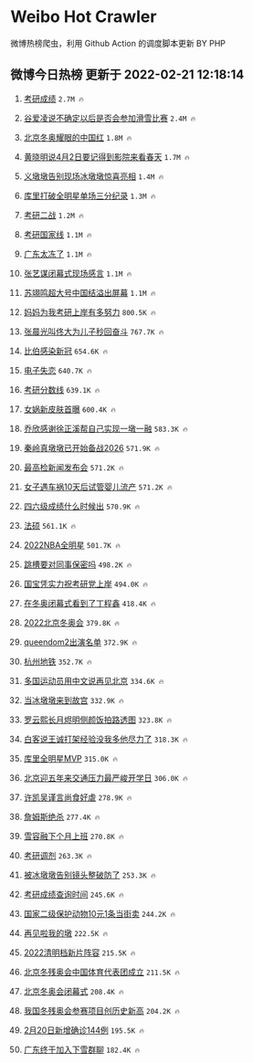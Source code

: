 # Weibo Hot Crawler 



微博热榜爬虫，利用 Github Action 的调度脚本更新 BY PHP 


## 微博今日热榜 更新于 2022-02-21 12:18:14 
1. [考研成绩](https://s.weibo.com/weibo?q=%E8%80%83%E7%A0%94%E6%88%90%E7%BB%A9&Refer=top) `2.7M 🔥` 

1. [谷爱凌说不确定以后是否会参加滑雪比赛](https://s.weibo.com/weibo?q=%23%E8%B0%B7%E7%88%B1%E5%87%8C%E8%AF%B4%E4%B8%8D%E7%A1%AE%E5%AE%9A%E4%BB%A5%E5%90%8E%E6%98%AF%E5%90%A6%E4%BC%9A%E5%8F%82%E5%8A%A0%E6%BB%91%E9%9B%AA%E6%AF%94%E8%B5%9B%23&Refer=top) `2.4M 🔥` 

1. [北京冬奥耀眼的中国红](https://s.weibo.com/weibo?q=%23%E5%8C%97%E4%BA%AC%E5%86%AC%E5%A5%A5%E8%80%80%E7%9C%BC%E7%9A%84%E4%B8%AD%E5%9B%BD%E7%BA%A2%23&Refer=top) `1.8M 🔥` 

1. [黄晓明说4月2日要记得到影院来看春天](https://s.weibo.com/weibo?q=%23%E9%BB%84%E6%99%93%E6%98%8E%E8%AF%B44%E6%9C%882%E6%97%A5%E8%A6%81%E8%AE%B0%E5%BE%97%E5%88%B0%E5%BD%B1%E9%99%A2%E6%9D%A5%E7%9C%8B%E6%98%A5%E5%A4%A9%23&Refer=top) `1.7M 🔥` 

1. [义墩墩告别现场冰墩墩惊喜亮相](https://s.weibo.com/weibo?q=%23%E4%B9%89%E5%A2%A9%E5%A2%A9%E5%91%8A%E5%88%AB%E7%8E%B0%E5%9C%BA%E5%86%B0%E5%A2%A9%E5%A2%A9%E6%83%8A%E5%96%9C%E4%BA%AE%E7%9B%B8%23&Refer=top) `1.4M 🔥` 

1. [库里打破全明星单场三分纪录](https://s.weibo.com/weibo?q=%23%E5%BA%93%E9%87%8C%E6%89%93%E7%A0%B4%E5%85%A8%E6%98%8E%E6%98%9F%E5%8D%95%E5%9C%BA%E4%B8%89%E5%88%86%E7%BA%AA%E5%BD%95%23&Refer=top) `1.3M 🔥` 

1. [考研二战](https://s.weibo.com/weibo?q=%E8%80%83%E7%A0%94%E4%BA%8C%E6%88%98&Refer=top) `1.2M 🔥` 

1. [考研国家线](https://s.weibo.com/weibo?q=%23%E8%80%83%E7%A0%94%E5%9B%BD%E5%AE%B6%E7%BA%BF%23&Refer=top) `1.1M 🔥` 

1. [广东太冻了](https://s.weibo.com/weibo?q=%23%E5%B9%BF%E4%B8%9C%E5%A4%AA%E5%86%BB%E4%BA%86%23&Refer=top) `1.1M 🔥` 

1. [张艺谋闭幕式现场感言](https://s.weibo.com/weibo?q=%23%E5%BC%A0%E8%89%BA%E8%B0%8B%E9%97%AD%E5%B9%95%E5%BC%8F%E7%8E%B0%E5%9C%BA%E6%84%9F%E8%A8%80%23&Refer=top) `1.1M 🔥` 

1. [苏翊鸣超大号中国结溢出屏幕](https://s.weibo.com/weibo?q=%23%E8%8B%8F%E7%BF%8A%E9%B8%A3%E8%B6%85%E5%A4%A7%E5%8F%B7%E4%B8%AD%E5%9B%BD%E7%BB%93%E6%BA%A2%E5%87%BA%E5%B1%8F%E5%B9%95%23&Refer=top) `1.1M 🔥` 

1. [妈妈为我考研上岸有多努力](https://s.weibo.com/weibo?q=%23%E5%A6%88%E5%A6%88%E4%B8%BA%E6%88%91%E8%80%83%E7%A0%94%E4%B8%8A%E5%B2%B8%E6%9C%89%E5%A4%9A%E5%8A%AA%E5%8A%9B%23&Refer=top) `800.5K 🔥` 

1. [张晨光叫佟大为儿子秒回奋斗](https://s.weibo.com/weibo?q=%23%E5%BC%A0%E6%99%A8%E5%85%89%E5%8F%AB%E4%BD%9F%E5%A4%A7%E4%B8%BA%E5%84%BF%E5%AD%90%E7%A7%92%E5%9B%9E%E5%A5%8B%E6%96%97%23&Refer=top) `767.7K 🔥` 

1. [比伯感染新冠](https://s.weibo.com/weibo?q=%23%E6%AF%94%E4%BC%AF%E6%84%9F%E6%9F%93%E6%96%B0%E5%86%A0%23&Refer=top) `654.6K 🔥` 

1. [电子失恋](https://s.weibo.com/weibo?q=%23%E7%94%B5%E5%AD%90%E5%A4%B1%E6%81%8B%23&Refer=top) `640.7K 🔥` 

1. [考研分数线](https://s.weibo.com/weibo?q=%E8%80%83%E7%A0%94%E5%88%86%E6%95%B0%E7%BA%BF&Refer=top) `639.1K 🔥` 

1. [女娲新皮肤首曝](https://s.weibo.com/weibo?q=%23%E5%A5%B3%E5%A8%B2%E6%96%B0%E7%9A%AE%E8%82%A4%E9%A6%96%E6%9B%9D%23&Refer=top) `600.4K 🔥` 

1. [乔欣感谢徐正溪帮自己实现一墩一融](https://s.weibo.com/weibo?q=%23%E4%B9%94%E6%AC%A3%E6%84%9F%E8%B0%A2%E5%BE%90%E6%AD%A3%E6%BA%AA%E5%B8%AE%E8%87%AA%E5%B7%B1%E5%AE%9E%E7%8E%B0%E4%B8%80%E5%A2%A9%E4%B8%80%E8%9E%8D%23&Refer=top) `583.3K 🔥` 

1. [秦岭真墩墩已开始备战2026](https://s.weibo.com/weibo?q=%23%E7%A7%A6%E5%B2%AD%E7%9C%9F%E5%A2%A9%E5%A2%A9%E5%B7%B2%E5%BC%80%E5%A7%8B%E5%A4%87%E6%88%982026%23&Refer=top) `571.9K 🔥` 

1. [最高检新闻发布会](https://s.weibo.com/weibo?q=%23%E6%9C%80%E9%AB%98%E6%A3%80%E6%96%B0%E9%97%BB%E5%8F%91%E5%B8%83%E4%BC%9A%23&Refer=top) `571.2K 🔥` 

1. [女子遇车祸10天后试管婴儿流产](https://s.weibo.com/weibo?q=%23%E5%A5%B3%E5%AD%90%E9%81%87%E8%BD%A6%E7%A5%B810%E5%A4%A9%E5%90%8E%E8%AF%95%E7%AE%A1%E5%A9%B4%E5%84%BF%E6%B5%81%E4%BA%A7%23&Refer=top) `571.2K 🔥` 

1. [四六级成绩什么时候出](https://s.weibo.com/weibo?q=%23%E5%9B%9B%E5%85%AD%E7%BA%A7%E6%88%90%E7%BB%A9%E4%BB%80%E4%B9%88%E6%97%B6%E5%80%99%E5%87%BA%23&Refer=top) `570.9K 🔥` 

1. [法硕](https://s.weibo.com/weibo?q=%E6%B3%95%E7%A1%95&Refer=top) `561.1K 🔥` 

1. [2022NBA全明星](https://s.weibo.com/weibo?q=%232022NBA%E5%85%A8%E6%98%8E%E6%98%9F%23&Refer=top) `501.7K 🔥` 

1. [跳槽要对同事保密吗](https://s.weibo.com/weibo?q=%23%E8%B7%B3%E6%A7%BD%E8%A6%81%E5%AF%B9%E5%90%8C%E4%BA%8B%E4%BF%9D%E5%AF%86%E5%90%97%23&Refer=top) `498.2K 🔥` 

1. [国宝凭实力祝考研党上岸](https://s.weibo.com/weibo?q=%23%E5%9B%BD%E5%AE%9D%E5%87%AD%E5%AE%9E%E5%8A%9B%E7%A5%9D%E8%80%83%E7%A0%94%E5%85%9A%E4%B8%8A%E5%B2%B8%23&Refer=top) `494.0K 🔥` 

1. [在冬奥闭幕式看到了丁程鑫](https://s.weibo.com/weibo?q=%23%E5%9C%A8%E5%86%AC%E5%A5%A5%E9%97%AD%E5%B9%95%E5%BC%8F%E7%9C%8B%E5%88%B0%E4%BA%86%E4%B8%81%E7%A8%8B%E9%91%AB%23&Refer=top) `418.4K 🔥` 

1. [2022北京冬奥会](https://s.weibo.com/weibo?q=%232022%E5%8C%97%E4%BA%AC%E5%86%AC%E5%A5%A5%E4%BC%9A%23&Refer=top) `379.8K 🔥` 

1. [queendom2出演名单](https://s.weibo.com/weibo?q=%23queendom2%E5%87%BA%E6%BC%94%E5%90%8D%E5%8D%95%23&Refer=top) `372.9K 🔥` 

1. [杭州地铁](https://s.weibo.com/weibo?q=%23%E6%9D%AD%E5%B7%9E%E5%9C%B0%E9%93%81%23&Refer=top) `352.7K 🔥` 

1. [多国运动员用中文说再见北京](https://s.weibo.com/weibo?q=%23%E5%A4%9A%E5%9B%BD%E8%BF%90%E5%8A%A8%E5%91%98%E7%94%A8%E4%B8%AD%E6%96%87%E8%AF%B4%E5%86%8D%E8%A7%81%E5%8C%97%E4%BA%AC%23&Refer=top) `334.6K 🔥` 

1. [当冰墩墩来到故宫](https://s.weibo.com/weibo?q=%23%E5%BD%93%E5%86%B0%E5%A2%A9%E5%A2%A9%E6%9D%A5%E5%88%B0%E6%95%85%E5%AE%AB%23&Refer=top) `332.9K 🔥` 

1. [罗云熙长月烬明侧颜饭拍路透图](https://s.weibo.com/weibo?q=%23%E7%BD%97%E4%BA%91%E7%86%99%E9%95%BF%E6%9C%88%E7%83%AC%E6%98%8E%E4%BE%A7%E9%A2%9C%E9%A5%AD%E6%8B%8D%E8%B7%AF%E9%80%8F%E5%9B%BE%23&Refer=top) `323.8K 🔥` 

1. [白客说王诚打架经验没我多他尽力了](https://s.weibo.com/weibo?q=%23%E7%99%BD%E5%AE%A2%E8%AF%B4%E7%8E%8B%E8%AF%9A%E6%89%93%E6%9E%B6%E7%BB%8F%E9%AA%8C%E6%B2%A1%E6%88%91%E5%A4%9A%E4%BB%96%E5%B0%BD%E5%8A%9B%E4%BA%86%23&Refer=top) `318.3K 🔥` 

1. [库里全明星MVP](https://s.weibo.com/weibo?q=%23%E5%BA%93%E9%87%8C%E5%85%A8%E6%98%8E%E6%98%9FMVP%23&Refer=top) `315.0K 🔥` 

1. [北京迎五年来交通压力最严峻开学日](https://s.weibo.com/weibo?q=%23%E5%8C%97%E4%BA%AC%E8%BF%8E%E4%BA%94%E5%B9%B4%E6%9D%A5%E4%BA%A4%E9%80%9A%E5%8E%8B%E5%8A%9B%E6%9C%80%E4%B8%A5%E5%B3%BB%E5%BC%80%E5%AD%A6%E6%97%A5%23&Refer=top) `306.0K 🔥` 

1. [许凯吴谨言尚食好虐](https://s.weibo.com/weibo?q=%23%E8%AE%B8%E5%87%AF%E5%90%B4%E8%B0%A8%E8%A8%80%E5%B0%9A%E9%A3%9F%E5%A5%BD%E8%99%90%23&Refer=top) `278.9K 🔥` 

1. [詹姆斯绝杀](https://s.weibo.com/weibo?q=%E8%A9%B9%E5%A7%86%E6%96%AF%E7%BB%9D%E6%9D%80&Refer=top) `277.4K 🔥` 

1. [雪容融下个月上班](https://s.weibo.com/weibo?q=%23%E9%9B%AA%E5%AE%B9%E8%9E%8D%E4%B8%8B%E4%B8%AA%E6%9C%88%E4%B8%8A%E7%8F%AD%23&Refer=top) `270.8K 🔥` 

1. [考研调剂](https://s.weibo.com/weibo?q=%E8%80%83%E7%A0%94%E8%B0%83%E5%89%82&Refer=top) `263.3K 🔥` 

1. [被冰墩墩告别镜头整破防了](https://s.weibo.com/weibo?q=%23%E8%A2%AB%E5%86%B0%E5%A2%A9%E5%A2%A9%E5%91%8A%E5%88%AB%E9%95%9C%E5%A4%B4%E6%95%B4%E7%A0%B4%E9%98%B2%E4%BA%86%23&Refer=top) `253.3K 🔥` 

1. [考研成绩查询时间](https://s.weibo.com/weibo?q=%E8%80%83%E7%A0%94%E6%88%90%E7%BB%A9%E6%9F%A5%E8%AF%A2%E6%97%B6%E9%97%B4&Refer=top) `245.6K 🔥` 

1. [国家二级保护动物10元1条当街卖](https://s.weibo.com/weibo?q=%23%E5%9B%BD%E5%AE%B6%E4%BA%8C%E7%BA%A7%E4%BF%9D%E6%8A%A4%E5%8A%A8%E7%89%A910%E5%85%831%E6%9D%A1%E5%BD%93%E8%A1%97%E5%8D%96%23&Refer=top) `244.2K 🔥` 

1. [再见啦我的墩](https://s.weibo.com/weibo?q=%23%E5%86%8D%E8%A7%81%E5%95%A6%E6%88%91%E7%9A%84%E5%A2%A9%23&Refer=top) `222.5K 🔥` 

1. [2022清明档新片阵容](https://s.weibo.com/weibo?q=%232022%E6%B8%85%E6%98%8E%E6%A1%A3%E6%96%B0%E7%89%87%E9%98%B5%E5%AE%B9%23&Refer=top) `215.5K 🔥` 

1. [北京冬残奥会中国体育代表团成立](https://s.weibo.com/weibo?q=%23%E5%8C%97%E4%BA%AC%E5%86%AC%E6%AE%8B%E5%A5%A5%E4%BC%9A%E4%B8%AD%E5%9B%BD%E4%BD%93%E8%82%B2%E4%BB%A3%E8%A1%A8%E5%9B%A2%E6%88%90%E7%AB%8B%23&Refer=top) `211.5K 🔥` 

1. [北京冬奥会闭幕式](https://s.weibo.com/weibo?q=%23%E5%8C%97%E4%BA%AC%E5%86%AC%E5%A5%A5%E4%BC%9A%E9%97%AD%E5%B9%95%E5%BC%8F%23&Refer=top) `208.4K 🔥` 

1. [我国冬残奥会参赛项目创历史新高](https://s.weibo.com/weibo?q=%23%E6%88%91%E5%9B%BD%E5%86%AC%E6%AE%8B%E5%A5%A5%E4%BC%9A%E5%8F%82%E8%B5%9B%E9%A1%B9%E7%9B%AE%E5%88%9B%E5%8E%86%E5%8F%B2%E6%96%B0%E9%AB%98%23&Refer=top) `204.2K 🔥` 

1. [2月20日新增确诊144例](https://s.weibo.com/weibo?q=%232%E6%9C%8820%E6%97%A5%E6%96%B0%E5%A2%9E%E7%A1%AE%E8%AF%8A144%E4%BE%8B%23&Refer=top) `195.5K 🔥` 

1. [广东终于加入下雪群聊](https://s.weibo.com/weibo?q=%23%E5%B9%BF%E4%B8%9C%E7%BB%88%E4%BA%8E%E5%8A%A0%E5%85%A5%E4%B8%8B%E9%9B%AA%E7%BE%A4%E8%81%8A%23&Refer=top) `182.4K 🔥` 

